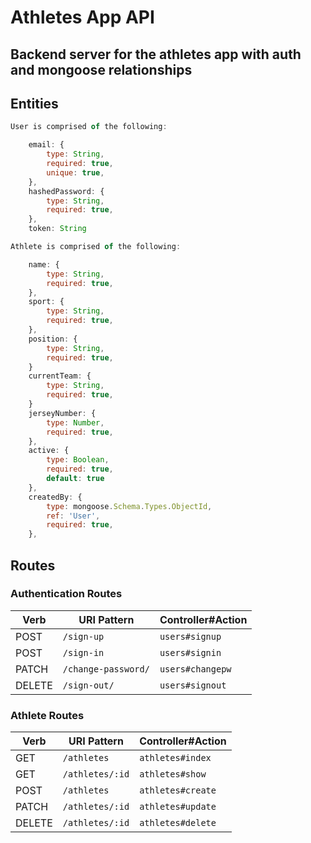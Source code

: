 # Athletes App API

## Backend server for the athletes app with auth and mongoose relationships

## Entities

```js
User is comprised of the following: 

    email: {
        type: String,
        required: true,
        unique: true,
    },
    hashedPassword: {
        type: String,
        required: true,
    },
    token: String
```

```js
Athlete is comprised of the following: 

    name: {
        type: String,
        required: true,
    },
    sport: {
        type: String,
        required: true,
    },
    position: {
        type: String,
        required: true,
    }
    currentTeam: {
        type: String,
        required: true,
    }
    jerseyNumber: {
        type: Number,
        required: true,
    },
    active: {
        type: Boolean,
        required: true,
        default: true
    },
    createdBy: {
        type: mongoose.Schema.Types.ObjectId,
        ref: 'User',
        required: true,
    },
```


## Routes

### Authentication Routes

| Verb   | URI Pattern            | Controller#Action |
|--------|------------------------|-------------------|
| POST   | `/sign-up`             | `users#signup`    |
| POST   | `/sign-in`             | `users#signin`    |
| PATCH  | `/change-password/` | `users#changepw`  |
| DELETE | `/sign-out/`        | `users#signout`   |


### Athlete Routes

| Verb   | URI Pattern            | Controller#Action |
|--------|------------------------|-------------------|
| GET   | `/athletes`             | `athletes#index`    |
| GET   | `/athletes/:id`             | `athletes#show`    |
| POST   | `/athletes`             | `athletes#create`    |
| PATCH  | `/athletes/:id` | `athletes#update`  |
| DELETE | `/athletes/:id`        | `athletes#delete`   |

